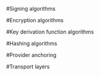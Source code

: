 #Signing algorithms


#Encryption algorithms


#Key derivation function algorithms


#Hashing algorithms


#Provider anchoring


#Transport layers
